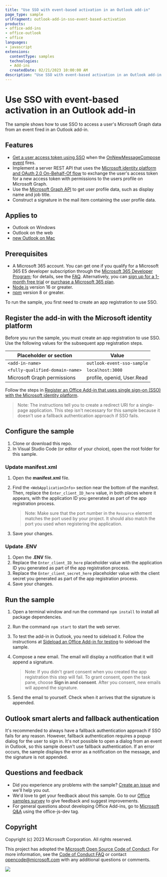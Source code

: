 ```yaml
---
title: "Use SSO with event-based activation in an Outlook add-in"
page_type: sample
urlFragment: outlook-add-in-sso-event-based-activation
products:
- office-add-ins
- office-outlook
- office
languages:
- javascript
extensions:
  contentType: samples
  technologies:
  - Add-ins
  createdDate: 02/21/2023 10:00:00 AM
description: "Use SSO with event-based activation in an Outlook add-in."
---
```


# Use SSO with event-based activation in an Outlook add-in

The sample shows how to use SSO to access a user's Microsoft Graph data from an event fired in an Outlook add-in.

## Features

- [Get a user access token using SSO](https://learn.microsoft.com/outlook/add-ins/authenticate-a-user-with-an-sso-token) when the [OnNewMessageCompose event](https://learn.microsoft.com/office/dev/add-ins/outlook/autolaunch) fires.
- Implement a server REST API that uses the [Microsoft identity platform and OAuth 2.0 On-Behalf-Of flow](https://learn.microsoft.com/azure/active-directory/develop/v2-oauth2-on-behalf-of-flow) to exchange the user's access token for a new access token with permissions to the users profile on Microsoft Graph.
- Use the [Microsoft Graph API](https://developer.microsoft.com/graph/docs/api-reference/v1.0/resources/onedrive) to get user profile data, such as display name and job title.
- Construct a signature in the mail item containing the user profile data.

## Applies to

- Outlook on Windows
- Outlook on the web
- [new Outlook on Mac](https://support.microsoft.com/office/6283be54-e74d-434e-babb-b70cefc77439)

## Prerequisites

- A Microsoft 365 account. You can get one if you qualify for a Microsoft 365 E5 developer subscription through the [Microsoft 365 Developer Program](https://aka.ms/m365devprogram); for details, see the [FAQ](/office/developer-program/microsoft-365-developer-program-faq#who-qualifies-for-a-microsoft-365-e5-developer-subscription-). Alternatively, you can [sign up for a 1-month free trial](https://www.microsoft.com/microsoft-365/try) or [purchase a Microsoft 365 plan](https://www.microsoft.com/microsoft-365/business/compare-all-microsoft-365-business-products-g).
- [Node.js](https://nodejs.org/) version 16 or greater.
- [npm](https://docs.npmjs.com/downloading-and-installing-node-js-and-npm) version 8 or greater.

To run the sample, you first need to create an app registration to use SSO.

## Register the add-in with the Microsoft identity platform

Before you run the sample, you must create an app registration to use SSO. Use the following values for the subsequent app registration steps.

| Placeholder or section | Value          |
|------------------------|----------------|
| `<add-in-name>`          | `outlook-event-sso-sample` |
| `<fully-qualified-domain-name>` | `localhost:3000` |
| Microsoft Graph permissions | profile, openid, User.Read |

Follow the steps in [Register an Office Add-in that uses single sign-on (SSO) with the Microsoft identity platform](https://learn.microsoft.com/office/dev/add-ins/develop/register-sso-add-in-aad-v2).

> Note: The instructions tell you to create a redirect URI for a single-page application. This step isn't necessary for this sample because it doesn't use a fallback authentication approach if SSO fails.

## Configure the sample

1. Clone or download this repo.
1. In Visual Studio Code (or editor of your choice), open the root folder for this sample.

### Update manifest.xml

1. Open the **manifest.xml** file.
1. Find the `<WebApplicationInfo>` section near the bottom of the manifest. Then, replace the `Enter_client_ID_here` value, in both places where it appears, with the application ID you generated as part of the app registration process.

    > Note: Make sure that the port number in the `Resource` element matches the port used by your project. It should also match the port you used when registering the application.

1. Save your changes.

### Update .ENV

1. Open the **.ENV** file.
1. Replace the `Enter_client_ID_here` placeholder value with the application ID you generated as part of the app registration process.
1. Replace the `Enter_client_secret_here` placeholder value with the client secret you generated as part of the app registration process.
1. Save your changes.

## Run the sample

1. Open a terminal window and run the command `npm install` to install all package dependencies.
1. Run the command `npm start` to start the web server.
1. To test the add-in in Outlook, you need to sideload it. Follow the instructions at [Sideload an Office Add-in for testing](https://learn.microsoft.com/office/dev/add-ins/outlook/sideload-outlook-add-ins-for-testing) to sideload the sample.
1. Compose a new email. The email will display a notification that it will append a signature.

    >Note: If you didn't grant consent when you created the app registration this step will fail. To grant consent, open the task pane, choose **Sign in and consent**. After you consent, new emails will append the signature.

1. Send the email to yourself. Check when it arrives that the signature is appended.

## Outlook smart alerts and fallback authentication

It's recommended to always have a fallback authentication approach if SSO fails for any reason. However, fallback authentication requires a popup dialog for the user to sign in. It's not possible to open a dialog from an event in Outlook, so this sample doesn't use fallback authentication. If an error occurs, the sample displays the error as a notification on the message, and the signature is not appended.

## Questions and feedback

- Did you experience any problems with the sample? [Create an issue](https://github.com/OfficeDev/Office-Add-in-samples/issues/new/choose) and we'll help you out.
- We'd love to get your feedback about this sample. Go to our [Office samples survey](https://aka.ms/OfficeSamplesSurvey) to give feedback and suggest improvements.
- For general questions about developing Office Add-ins, go to [Microsoft Q&A](https://learn.microsoft.com/answers/topics/office-js-dev.html) using the office-js-dev tag.

## Copyright

Copyright (c) 2023 Microsoft Corporation. All rights reserved.

This project has adopted the [Microsoft Open Source Code of Conduct](https://opensource.microsoft.com/codeofconduct/). For more information, see the [Code of Conduct FAQ](https://opensource.microsoft.com/codeofconduct/faq/) or contact [opencode@microsoft.com](mailto:opencode@microsoft.com) with any additional questions or comments.

<img src="https://telemetry.sharepointpnp.com/pnp-officeaddins/samples/outlook-add-in-sso-event-based-activation" />
